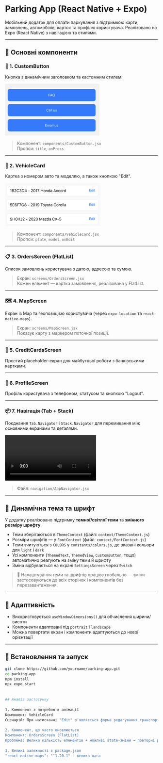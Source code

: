 # Parking App (React Native + Expo)

Мобільний додаток для оплати паркування з підтримкою карти, замовлень, автомобілів, карток та профілю користувача. Реалізовано на Expo (React Native) з навігацією та стилями.

---

## 🧩 Основні компоненти

### 🔘 1. CustomButton

Кнопка з динамічним заголовком та кастомним стилем.

![CustomButton Screenshot](./images/screenshots/button.png)

> Компонент: `components/CustomButton.jsx`  
> Пропси: `title`, `onPress`

---

### 🚗 2. VehicleCard

Картка з номером авто та моделлю, а також кнопкою "Edit".

![VehicleCard Screenshot](./images/screenshots/vehicle.png)

> Компонент: `components/VehicleCard.jsx`  
> Пропси: `plate`, `model`, `onEdit`

---

### 📋 3. OrdersScreen (FlatList)

Список замовлень користувача з датою, адресою та сумою.

> Екран: `screens/OrdersScreen.jsx`  
> Кожен елемент — картка замовлення, реалізована у FlatList.

---

### 🗺️ 4. MapScreen

Екран із Map та геопозицією користувача (через `expo-location` та `react-native-maps`).

> Екран: `screens/MapScreen.jsx`  
> Показує карту з маркером поточної позиції.

---

### 🧾 5. CreditCardsScreen

Простий placeholder-екран для майбутньої роботи з банківськими картками.

---

### 👤 6. ProfileScreen

Профіль користувача з телефоном, статусом та кнопкою "Logout".

---

### 📦 7. Навігація (Tab + Stack)

Поєднання `Tab.Navigator` і `Stack.Navigator` для перемикання між основними екранами та деталями.

![Orders -> OrderDetails video](./images/video/swipe-video.mp4)

> Файл: `navigation/AppNavigator.jsx`

---

## 🎨 Динамічна тема та шрифт

У додатку реалізовано підтримку **темної/світлої теми** та **змінного розміру шрифту**.

- Теми зберігаються в `ThemeContext` (файл: `context/ThemeContext.js`)
- Розміри шрифтів — у `FontContext` (файл: `context/FontContext.js`)
- Теми зчитуються з `COLORS` у `constants/colors.js`, де вказані кольори для `light` і `dark`
- Усі компоненти (`ThemedText`, `ThemedView`, `CustomButton`, тощо) автоматично реагують на зміну теми й шрифту
- Зміна відбувається на екрані `SettingsScreen` через `Switch`

> 🔁 Налаштування теми та шрифтів працює глобально — зміни застосовуються до всіх сторінок і компонентів без перезавантаження.

---

## 📱 Адаптивність

- Використовується `useWindowDimensions()` для обчислення ширини/висоти
- Компоненти адаптовані під `portrait` і `landscape`
- Можна повертати екран і компоненти адаптуються до нової орієнтації

---

## 🧪 Встановлення та запуск

```bash
git clone https://github.com/yourname/parking-app.git
cd parking-app
npm install
npx expo start


## Аналіз застосунку

1. Компонент з потребою в анімації
Компонент: VehicleCard
Сценарій: При натисканні "Edit" з'являється форма редагування транспортного засобу → потребує анімації розгортання/згортання.

2. Компонент, що часто оновлюється
Компонент: OrdersScreen (FlatList)
Проблема: Велика кількість елементів + можливі state-зміни → повторні ререндери елементів.

3. Великі залежності в package.json
"react-native-maps": "^1.20.1" - велика вага
